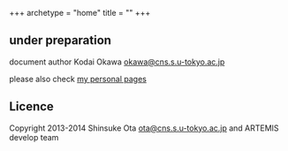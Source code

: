 +++
archetype = "home"
title = ""
+++

## under preparation
document author Kodai Okawa <okawa@cns.s.u-tokyo.ac.jp>

please also check [my personal pages](https://okawak.github.io/)

## Licence
Copyright 2013-2014 Shinsuke Ota <ota@cns.s.u-tokyo.ac.jp> and ARTEMIS develop team
